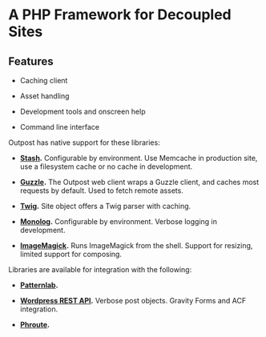 # A PHP Framework for Decoupled Sites

## Features

* Caching client

* Asset handling

* Development tools and onscreen help

* Command line interface


Outpost has native support for these libraries:

* **[Stash](https://github.com/tedious/stash).** Configurable by environment. Use Memcache in production site, use a filesystem cache or no cache in development.

* **[Guzzle](https://github.com/guzzle/guzzle).** The Outpost web client wraps a Guzzle client, and caches most requests by default. Used to fetch remote assets.

* **[Twig](https://github.com/twigphp/Twig).** Site object offers a Twig parser with caching.

* **[Monolog](https://github.com/Seldaek/monolog).** Configurable by environment. Verbose logging in development.

* **[ImageMagick](http://www.imagemagick.org/).** Runs ImageMagick from the shell. Support for resizing, limited support for composing.


Libraries are available for integration with the following:

* **[Patternlab](https://github.com/pattern-lab/patternlab-php).**

* **[Wordpress REST API](https://wordpress.org/plugins/json-rest-api/).** Verbose post objects. Gravity Forms and ACF integration.

* **[Phroute](https://github.com/mrjgreen/phroute).**

